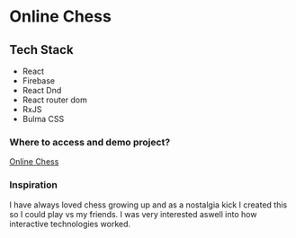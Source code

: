 # Online Chess

## Tech Stack

* React
* Firebase
* React Dnd
* React router dom
* RxJS 
* Bulma CSS

### Where to access and demo project?

[Online Chess](https://www.https://onlinechessproj.web.app/)

### Inspiration

I have always loved chess growing up and as a nostalgia kick I created this
so I could play vs my friends. I was very interested aswell into how interactive technologies
worked.
